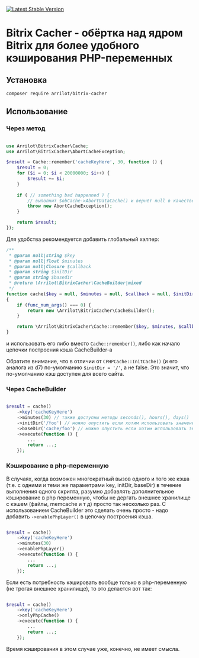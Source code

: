 [![Latest Stable Version](https://poser.pugx.org/arrilot/bitrix-cacher/v/stable.svg)](https://packagist.org/packages/arrilot/bitrix-cacher/)

# Bitrix Cacher - обёртка над ядром Bitrix для более удобного кэширования PHP-переменных

## Установка

```composer require arrilot/bitrix-cacher```

## Использование

### Через метод

```php

use Arrilot\BitrixCacher\Cache;
use Arrilot\BitrixCacher\AbortCacheException;

$result = Cache::remember('cacheKeyHere', 30, function () {
    $result = 0;
    for ($i = 0; $i < 20000000; $i++) {
        $result += $i;
    }
    
    if ( // something bad happenned ) {
        // выполнит $obCache->AbortDataCache() и вернёт null в качестве $result
        throw new AbortCacheException();
    }

    return $result;
});

```

Для удобства рекомендуется добавить глобальный хэлпер:

```php
/**
 * @param null|string $key
 * @param null|float $minutes
 * @param null|Closure $callback
 * @param string $initDir
 * @param string $basedir
 * @return \Arrilot\BitrixCacher\CacheBuilder|mixed
 */
function cache($key = null, $minutes = null, $callback = null, $initDir = '/', $basedir = 'cache')
{
    if (func_num_args() === 0) {
        return new \Arrilot\BitrixCacher\CacheBuilder();
    }

    return \Arrilot\BitrixCacher\Cache::remember($key, $minutes, $callback, $initDir, $basedir);
}
```

и использовать его либо вместо `Cache::remember()`, либо как начало цепочки построения кэша CacheBuilder-а

Обратите внимание, что в отличии от `CPHPCache::InitCache()` (и его аналога из d7) по-умолчанию `$initDir = '/'`, а не false.
Это значит, что по-умолчанию кэш доступен для всего сайта.

### Через CacheBuilder

```php

$result = cache()
    ->key('cacheKeyHere')
    ->minutes(30) // также доступны методы seconds(), hours(), days()
    ->initDir('/foo') // можно опустить если хотим использовать значение по-умолчанию
    ->baseDir('cache/foo') // можно опустить если хотим использовать значение по-умолчанию
    ->execute(function () {
        ...
        return ...;
    });
```

### Кэширование в php-переменную

В случаях, когда возможен многократный вызов одного и того же кэша (т.е. с одними и теми же параметрами key, initDir, baseDir) в течение выполнения одного скрипта,
разумно добавлять дополнительное кэширование в php переменную, чтобы не дергать внешнее хранилище с кэшем (файлы, memcache и т д) просто так несколько раз.
С использованием CacheBuilder это сделать очень просто - надо добавить `->enablePhpLayer()` в цепочку построения кэша.

```php

$result = cache()
    ->key('cacheKeyHere')
    ->minutes(30)
    ->enablePhpLayer()
    ->execute(function () {
        ...
        return ...;
    });
```

Если есть потребность кэшировать вообще только в php-переменную (не трогая внешнее хранилище), то это делается вот так:

```php

$result = cache()
    ->key('cacheKeyHere')
    ->onlyPhpCache()
    ->execute(function () {
        ...
        return ...;
    });
```

Время кэширования в этом случае уже, конечно, не имеет смысла.
